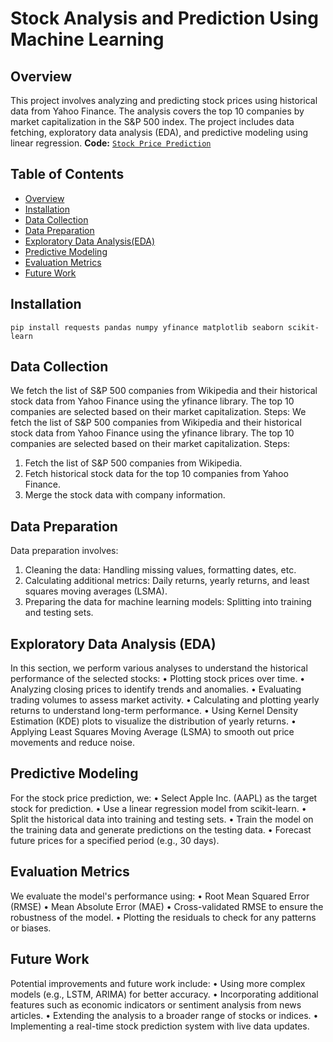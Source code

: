 # Stock Analysis and Prediction Using Machine Learning

## Overview
This project involves analyzing and predicting stock prices using historical data from Yahoo Finance. The analysis covers the top 10 companies by market capitalization in the S&P 500 index. The project includes data fetching, exploratory data analysis (EDA), and predictive modeling using linear regression.
**Code:** [`Stock Price Prediction`]( https://github.com/MohdIllham/Stock-Prediction-Price/blob/main/Stock%20Price%20Prediction.ipynb)

## Table of Contents
- [Overview](#Overview)
- [Installation](#Installation)
- [Data Collection](#Data-Collection)
- [Data Preparation](#Data-Preparation)
- [Exploratory Data Analysis(EDA)](#Exploratory-Data-Analysis-EDA)
- [Predictive Modeling](#Predictive-Modeling)
- [Evaluation Metrics](#Evaluation-Metrics)
- [Future Work](#Future-Work)

## Installation
```
pip install requests pandas numpy yfinance matplotlib seaborn scikit-learn
```
## Data Collection
We fetch the list of S&P 500 companies from Wikipedia and their historical stock data from Yahoo Finance using the yfinance library. The top 10 companies are selected based on their market capitalization.
Steps:
We fetch the list of S&P 500 companies from Wikipedia and their historical stock data from Yahoo Finance using the yfinance library. The top 10 companies are selected based on their market capitalization.
Steps:
1.	Fetch the list of S&P 500 companies from Wikipedia.
2.	Fetch historical stock data for the top 10 companies from Yahoo Finance.
3.	Merge the stock data with company information.

## Data Preparation
Data preparation involves:
1.	Cleaning the data: Handling missing values, formatting dates, etc.
2.	Calculating additional metrics: Daily returns, yearly returns, and least squares moving averages (LSMA).
3.	Preparing the data for machine learning models: Splitting into training and testing sets.

## Exploratory Data Analysis (EDA)
In this section, we perform various analyses to understand the historical performance of the selected stocks:
•	Plotting stock prices over time.
•	Analyzing closing prices to identify trends and anomalies.
•	Evaluating trading volumes to assess market activity.
•	Calculating and plotting yearly returns to understand long-term performance.
•	Using Kernel Density Estimation (KDE) plots to visualize the distribution of yearly returns.
•	Applying Least Squares Moving Average (LSMA) to smooth out price movements and reduce noise.

## Predictive Modeling
For the stock price prediction, we:
•	Select Apple Inc. (AAPL) as the target stock for prediction.
•	Use a linear regression model from scikit-learn.
•	Split the historical data into training and testing sets.
•	Train the model on the training data and generate predictions on the testing data.
•	Forecast future prices for a specified period (e.g., 30 days).

## Evaluation Metrics
We evaluate the model's performance using:
•	Root Mean Squared Error (RMSE)
•	Mean Absolute Error (MAE)
•	Cross-validated RMSE to ensure the robustness of the model.
•	Plotting the residuals to check for any patterns or biases.

## Future Work
Potential improvements and future work include:
•	Using more complex models (e.g., LSTM, ARIMA) for better accuracy.
•	Incorporating additional features such as economic indicators or sentiment analysis from news articles.
•	Extending the analysis to a broader range of stocks or indices.
•	Implementing a real-time stock prediction system with live data updates.



